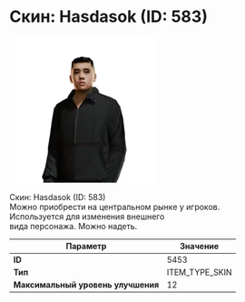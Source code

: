 # Скин: Hasdasok (ID: 583)

![Item Image](../img/5453.webp?raw=true)

Скин: Hasdasok (ID: 583)<br>Можно приобрести на центральном рынке у игроков.<br>Используется для изменения внешнего<br>вида персонажа. Можно надеть.


| Параметр | Значение |
|----------|----------|
| **ID** | 5453 |
| **Тип** | ITEM_TYPE_SKIN |
| **Максимальный уровень улучшения** | 12 |


